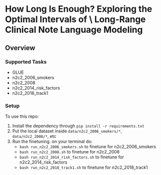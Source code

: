 # How Long Is Enough? Exploring the Optimal Intervals of \\ Long-Range Clinical Note Language Modeling

## Overview


### Supported Tasks
- GLUE
- n2c2_2006_smokers
- n2c2_2008
- n2c2_2014_risk_factors
- n2c2_2018_track1

### Setup
To use this repo:
1. Install the dependency through `pip install -r requirements.txt`
2. Put the local dataset inside `data/n2c2_2006_smokers/*`, `data/n2c2_2008/*`, etc
3. Run the finetuning. on your terminal do:
    - `bash run_n2c2_2006_smokers.sh` to finetune for n2c2_2006_smokers
    - `bash run_n2c2_2008.sh` to finetune for n2c2_2008
    - `bash run_n2c2_2014_risk_factors.sh` to finetune for n2c2_2014_risk_factors
    - `bash run_n2c2_2018_track1.sh` to finetune for n2c2_2018_track1

